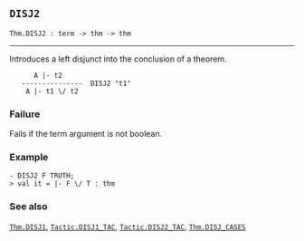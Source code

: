 ## `DISJ2`

``` hol4
Thm.DISJ2 : term -> thm -> thm
```

------------------------------------------------------------------------

Introduces a left disjunct into the conclusion of a theorem.

``` hol4
      A |- t2
   ---------------  DISJ2 "t1"
    A |- t1 \/ t2
```

### Failure

Fails if the term argument is not boolean.

### Example

``` hol4
- DISJ2 F TRUTH;
> val it = |- F \/ T : thm
```

### See also

[`Thm.DISJ1`](#Thm.DISJ1), [`Tactic.DISJ1_TAC`](#Tactic.DISJ1_TAC),
[`Tactic.DISJ2_TAC`](#Tactic.DISJ2_TAC),
[`Thm.DISJ_CASES`](#Thm.DISJ_CASES)
